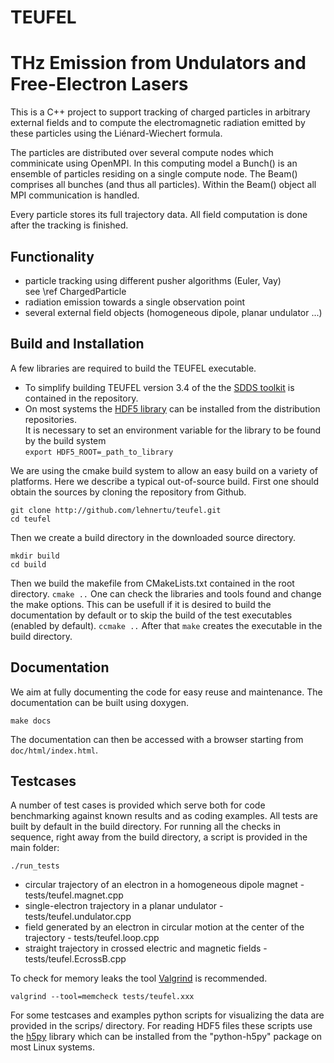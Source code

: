 # TEUFEL
THz Emission from Undulators and Free-Electron Lasers
=======================================

This is a C++ project to support tracking of charged particles in
arbitrary external fields and to compute the electromagnetic radiation
emitted by these particles using the Liénard-Wiechert formula.

The particles are distributed over several compute nodes which comminicate
using OpenMPI. In this computing model a Bunch() is an ensemble of particles
residing on a single compute node. The Beam() comprises all bunches (and thus all particles).
Within the Beam() object all MPI communication is handled.

Every particle stores its full trajectory data. All field computation is done
after the tracking is finished.

Functionality
-------------
- particle tracking using different pusher algorithms (Euler, Vay)<br>
  see \ref ChargedParticle
- radiation emission towards a single observation point
- several external field objects (homogeneous dipole, planar undulator ...)

Build and Installation
----------------------

A few libraries are required to build the TEUFEL executable.
- To simplify building TEUFEL version 3.4 of the the [SDDS toolkit](https://ops.aps.anl.gov/SDDSInfo.shtml)
  is contained in the repository.
- On most systems the [HDF5 library](https://support.hdfgroup.org/HDF5/) can be installed
  from the distribution repositories.<br>
  It is necessary to set an environment variable for the library to be found by the build system<br>
  ```export HDF5_ROOT=_path_to_library```

We are using the cmake build system to allow an easy build on a variety of platforms.
Here we describe a typical out-of-source build.
First one should obtain the sources by cloning the repository from Github.

```
git clone http://github.com/lehnertu/teufel.git
cd teufel
```

Then we create a build directory in the downloaded source directory.

```
mkdir build
cd build
```

Then we build the makefile from CMakeLists.txt contained in the root directory.
```cmake ..```
One can check the libraries and tools found and change the make options.
This can be usefull if it is desired to build the documentation by default
or to skip the build of the test executables (enabled by default).
```ccmake ..```
After that 
```make```
creates the executable in the build directory.

Documentation
-------------

We aim at fully documenting the code for easy reuse and maintenance.
The documentation can be built using doxygen.

```make docs```

The documentation can then be accessed with a browser starting from `doc/html/index.html`.

Testcases
---------

A number of test cases is provided which serve both for code benchmarking
against known results and as coding examples. All tests are built by default
in the build directory. For running all the checks in sequence,
right away from the build directory, a script is provided in the main folder:

```./run_tests```

- circular trajectory of an electron in a homogeneous dipole magnet - tests/teufel.magnet.cpp
- single-electron trajectory in a planar undulator - tests/teufel.undulator.cpp
- field generated by an electron in circular motion at the center of the trajectory - tests/teufel.loop.cpp
- straight trajectory in crossed electric and magnetic fields - tests/teufel.EcrossB.cpp

To check for memory leaks the tool [Valgrind](http://valgrind.org) is recommended.

```valgrind --tool=memcheck tests/teufel.xxx```

For some testcases and examples python scripts for visualizing the data are
provided in the scrips/ directory. For reading HDF5 files these scripts use the
[h5py](http://www.h5py.org/) library which can be installed from the "python-h5py" package on most Linux systems.
